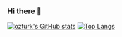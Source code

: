 ### Hi there 👋
[![ozturk's GitHub stats](https://github-readme-stats.vercel.app/api?username=ozturk9976&show_icons=true&theme=swift)](https://github.com/ozturk9976/github-readme-stats)
[![Top Langs](https://github-readme-stats.vercel.app/api/top-langs/?username=ozturk9976&title_color_A300FF)](https://github.com/anuraghazra/github-readme-stats)


<!--
**ozturk9976/ozturk9976** is a ✨ _special_ ✨ repository because its `README.md` (this file) appears on your GitHub profile.

Here are some ideas to get you started:

- 🔭 I’m currently working on ...
- 🌱 I’m currently learning ...
- 👯 I’m looking to collaborate on ...
- 🤔 I’m looking for help with ...
- 💬 Ask me about ...
- 📫 How to reach me: ...
- 😄 Pronouns: ...
- ⚡ Fun fact: ...
-->
